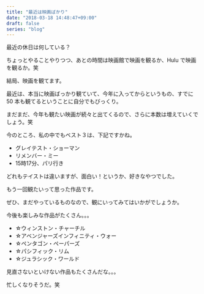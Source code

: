 ```yaml
---
title: "最近は映画ばかり"
date: "2018-03-18 14:48:47+09:00"
draft: false
series: "blog"
---
```

最近の休日は何している？  

ちょっとやることやりつつ、あとの時間は映画館で映画を観るか、Hulu で映画を観るか。笑  

結局、映画を観てます。  

最近は、本当に映画ばっかり観ていて、今年に入ってからというもの、すでに 50 本も観てるということに自分でもびっくり。  

まだまだ、今年も観たい映画が続々と出てくるので、さらに本数は増えていくでしょう。笑  

今のところ、私の中でもベスト３は、下記ですかね。  

- グレイテスト・ショーマン
- リメンバー・ミー
- 15時17分、パリ行き

どれもテイストは違いますが、面白い！というか、好きなやつでした。  

もう一回観たいって思った作品です。  

ぜひ、まだやっているものなので、観にいってみてはいかがでしょうか。  

今後も楽しみな作品がたくさん。。。  

- ☆ウィンストン・チャーチル  
- ☆アベンジャーズインフィニティ・ウォー  
- ☆ペンタゴン・ペーパーズ  
- ☆パシフィック・リム  
- ☆ジュラシック・ワールド  

見直さないといけない作品もたくさんだな。。。  

忙しくなりそうだ。笑  
